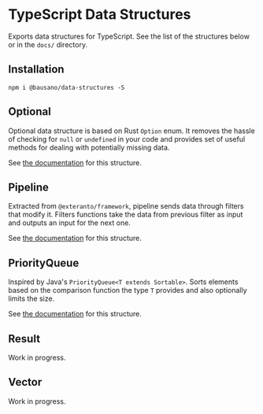 # TypeScript Data Structures

Exports data structures for TypeScript. See the list of the structures below or
in the `docs/` directory.

## Installation

`npm i @bausano/data-structures -S`

## Optional
Optional data structure is based on Rust `Option` enum. It removes the hassle of
checking for `null` or `undefined` in your code and provides set of useful methods
for dealing with potentially missing data.

See [the documentation](docs/OPTIONAL.md) for this structure.

## Pipeline
Extracted from `@exteranto/framework`, pipeline sends data through filters that
modify it. Filters functions take the data from previous filter as input and
outputs an input for the next one.

See [the documentation](docs/PIPELINE.md) for this structure.

## PriorityQueue
Inspired by Java's `PriorityQueue<T extends Sortable>`. Sorts elements based on the
comparison function the type `T` provides and also optionally limits the size.

See [the documentation](docs/PRIORITY-QUEUE.md) for this structure.

## Result
Work in progress.

## Vector
Work in progress.
